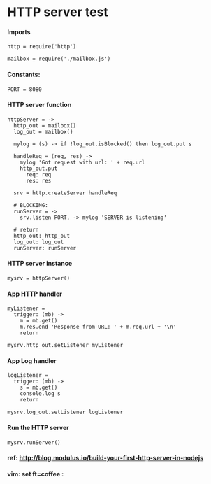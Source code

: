 # HTTP server test

#### Imports

    http = require('http')

    mailbox = require('./mailbox.js')

#### Constants:

    PORT = 8080

#### HTTP server function

    httpServer = ->
      http_out = mailbox()
      log_out = mailbox()

      mylog = (s) -> if !log_out.isBlocked() then log_out.put s

      handleReq = (req, res) ->
        mylog 'Got request with url: ' + req.url
        http_out.put
          req: req
          res: res

      srv = http.createServer handleReq

      # BLOCKING:
      runServer = ->
        srv.listen PORT, -> mylog 'SERVER is listening'

      # return
      http_out: http_out
      log_out: log_out
      runServer: runServer

#### HTTP server instance

    mysrv = httpServer()

#### App HTTP handler

    myListener =
      trigger: (mb) ->
        m = mb.get()
        m.res.end 'Response from URL: ' + m.req.url + '\n'
        return

    mysrv.http_out.setListener myListener

#### App Log handler

    logListener =
      trigger: (mb) ->
        s = mb.get()
        console.log s
        return

    mysrv.log_out.setListener logListener

#### Run the HTTP server

    mysrv.runServer()

#### ref: http://blog.modulus.io/build-your-first-http-server-in-nodejs

#### vim: set ft=coffee :

